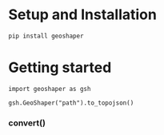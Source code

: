 # Setup and Installation
`pip install geoshaper`

# Getting started
```
import geoshaper as gsh

gsh.GeoShaper("path").to_topojson()

```

### convert()


